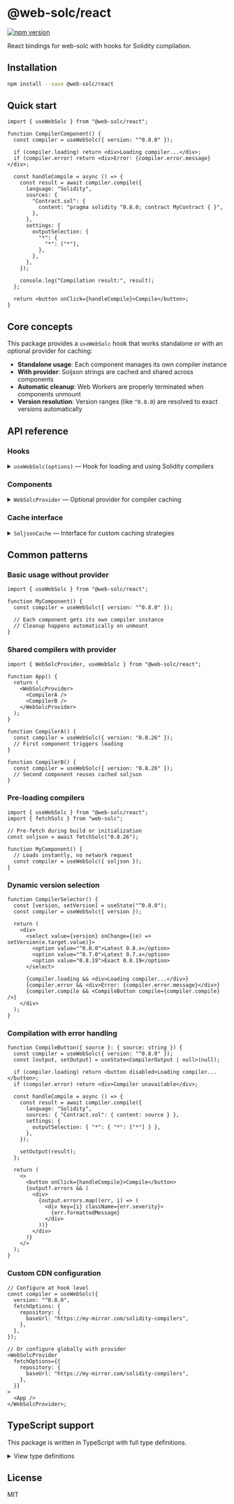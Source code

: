 # @web-solc/react

[![npm version](https://img.shields.io/npm/v/%40web-solc%2Freact)](https://www.npmjs.com/package/@web-solc/react)

React bindings for web-solc with hooks for Solidity compilation.

## Installation

```bash
npm install --save @web-solc/react
```

## Quick start

```tsx
import { useWebSolc } from "@web-solc/react";

function CompilerComponent() {
  const compiler = useWebSolc({ version: "^0.8.0" });

  if (compiler.loading) return <div>Loading compiler...</div>;
  if (compiler.error) return <div>Error: {compiler.error.message}</div>;

  const handleCompile = async () => {
    const result = await compiler.compile({
      language: "Solidity",
      sources: {
        "Contract.sol": {
          content: "pragma solidity ^0.8.0; contract MyContract { }",
        },
      },
      settings: {
        outputSelection: {
          "*": {
            "*": ["*"],
          },
        },
      },
    });

    console.log("Compilation result:", result);
  };

  return <button onClick={handleCompile}>Compile</button>;
}
```

## Core concepts

This package provides a `useWebSolc` hook that works standalone or with an optional provider for caching:

- **Standalone usage**: Each component manages its own compiler instance
- **With provider**: Soljson strings are cached and shared across components
- **Automatic cleanup**: Web Workers are properly terminated when components unmount
- **Version resolution**: Version ranges (like `^0.8.0`) are resolved to exact versions automatically

## API reference

### Hooks

<details>
<summary><code>useWebSolc(options)</code> — Hook for loading and using Solidity compilers</summary>

```typescript
function useWebSolc(options: UseWebSolcOptions): UseWebSolcResult;
```

**Options:**

```typescript
interface UseWebSolcOptions {
  version?: string; // Version range like "^0.8.0"
  soljson?: string; // Direct compiler JavaScript
  fetchOptions?: FetchOptions;
  loadOptions?: LoadOptions;
}
```

**Returns** one of three states:

- `{ loading: true }` — Compiler is loading
- `{ loading: false, error: Error }` — Failed to load
- `{ loading: false, compile: Function }` — Ready to compile

**Example:**

```tsx
// Fetch compiler from CDN
const compiler = useWebSolc({ version: "^0.8.0" });

// Or use pre-loaded compiler
const compiler = useWebSolc({ soljson: preloadedSoljson });

if (compiler.loading) return <div>Loading...</div>;
if (compiler.error) return <div>Error: {compiler.error.message}</div>;

// compiler.compile is available
const output = await compiler.compile(input);
```

</details>

### Components

<details>
<summary><code>WebSolcProvider</code> — Optional provider for compiler caching</summary>

```typescript
interface WebSolcProviderProps {
  cache?: SoljsonCache; // Custom cache implementation
  fetchOptions?: FetchOptions;
  loadOptions?: LoadOptions;
}
```

**Props:**

- `cache` — Soljson cache implementation (defaults to in-memory cache)
- `fetchOptions` — Default options for CDN fetching
- `loadOptions` — Default compiler loading options

**Example:**

```tsx
import { WebSolcProvider } from "@web-solc/react";

<WebSolcProvider>
  <App />
</WebSolcProvider>;
```

</details>

### Cache interface

<details>
<summary><code>SoljsonCache</code> — Interface for custom caching strategies</summary>

```typescript
interface SoljsonCache {
  get(version: string): Promise<string | undefined>;
  set(version: string, soljson: string): Promise<void>;
  clear(): Promise<void>;
}
```

The cache stores soljson strings (compiler JavaScript), not compiled instances. The hook handles loading internally. You can provide your own implementation for different caching strategies (e.g., IndexedDB, localStorage).

**Example custom cache:**

```typescript
class PersistentCache implements SoljsonCache {
  async get(version: string) {
    // Load soljson string from IndexedDB, localStorage, etc.
    return localStorage.getItem(`soljson-${version}`) || undefined;
  }

  async set(version: string, soljson: string) {
    // Store soljson string for later retrieval
    localStorage.setItem(`soljson-${version}`, soljson);
  }

  async clear() {
    // Clean up all stored soljson strings
    for (const key of Object.keys(localStorage)) {
      if (key.startsWith('soljson-')) {
        localStorage.removeItem(key);
      }
    }
  }
}

<WebSolcProvider cache={new PersistentCache()}>
  <App />
</WebSolcProvider>
```

</details>

## Common patterns

### Basic usage without provider

```tsx
import { useWebSolc } from "@web-solc/react";

function MyComponent() {
  const compiler = useWebSolc({ version: "^0.8.0" });

  // Each component gets its own compiler instance
  // Cleanup happens automatically on unmount
}
```

### Shared compilers with provider

```tsx
import { WebSolcProvider, useWebSolc } from "@web-solc/react";

function App() {
  return (
    <WebSolcProvider>
      <CompilerA />
      <CompilerB />
    </WebSolcProvider>
  );
}

function CompilerA() {
  const compiler = useWebSolc({ version: "0.8.26" });
  // First component triggers loading
}

function CompilerB() {
  const compiler = useWebSolc({ version: "0.8.26" });
  // Second component reuses cached soljson
}
```

### Pre-loading compilers

```tsx
import { useWebSolc } from "@web-solc/react";
import { fetchSolc } from "web-solc";

// Pre-fetch during build or initialization
const soljson = await fetchSolc("0.8.26");

function MyComponent() {
  // Loads instantly, no network request
  const compiler = useWebSolc({ soljson });
}
```

### Dynamic version selection

```tsx
function CompilerSelector() {
  const [version, setVersion] = useState("^0.8.0");
  const compiler = useWebSolc({ version });

  return (
    <div>
      <select value={version} onChange={(e) => setVersion(e.target.value)}>
        <option value="^0.8.0">Latest 0.8.x</option>
        <option value="^0.7.0">Latest 0.7.x</option>
        <option value="0.8.19">Exact 0.8.19</option>
      </select>

      {compiler.loading && <div>Loading compiler...</div>}
      {compiler.error && <div>Error: {compiler.error.message}</div>}
      {compiler.compile && <CompileButton compile={compiler.compile} />}
    </div>
  );
}
```

### Compilation with error handling

```tsx
function CompileButton({ source }: { source: string }) {
  const compiler = useWebSolc({ version: "^0.8.0" });
  const [output, setOutput] = useState<CompilerOutput | null>(null);

  if (compiler.loading) return <button disabled>Loading compiler...</button>;
  if (compiler.error) return <div>Compiler unavailable</div>;

  const handleCompile = async () => {
    const result = await compiler.compile({
      language: "Solidity",
      sources: { "Contract.sol": { content: source } },
      settings: {
        outputSelection: { "*": { "*": ["*"] } },
      },
    });

    setOutput(result);
  };

  return (
    <>
      <button onClick={handleCompile}>Compile</button>
      {output?.errors && (
        <div>
          {output.errors.map((err, i) => (
            <div key={i} className={err.severity}>
              {err.formattedMessage}
            </div>
          ))}
        </div>
      )}
    </>
  );
}
```

### Custom CDN configuration

```tsx
// Configure at hook level
const compiler = useWebSolc({
  version: "^0.8.0",
  fetchOptions: {
    repository: {
      baseUrl: "https://my-mirror.com/solidity-compilers",
    },
  },
});

// Or configure globally with provider
<WebSolcProvider
  fetchOptions={{
    repository: {
      baseUrl: "https://my-mirror.com/solidity-compilers",
    },
  }}
>
  <App />
</WebSolcProvider>;
```

## TypeScript support

This package is written in TypeScript with full type definitions.

<details>
<summary>View type definitions</summary>

```typescript
// Hook options
interface UseWebSolcOptions {
  version?: string; // Version range (e.g., "^0.8.0")
  soljson?: string; // Direct compiler JavaScript
  fetchOptions?: FetchOptions;
  loadOptions?: LoadOptions;
}

// Hook result - discriminated union for type safety
type UseWebSolcResult =
  | { loading: true; error?: never; compile?: never }
  | { loading: false; error: Error; compile?: never }
  | {
      loading: false;
      error?: never;
      compile: (input: CompilerInput) => Promise<CompilerOutput>;
    };

// Provider props
interface WebSolcProviderProps {
  cache?: SoljsonCache;
  fetchOptions?: FetchOptions;
  loadOptions?: LoadOptions;
  children: React.ReactNode;
}

// Cache interface for custom implementations
interface SoljsonCache {
  get(version: string): Promise<string | undefined>;
  set(version: string, soljson: string): Promise<void>;
  clear(): Promise<void>;
}
```

</details>

## License

MIT
